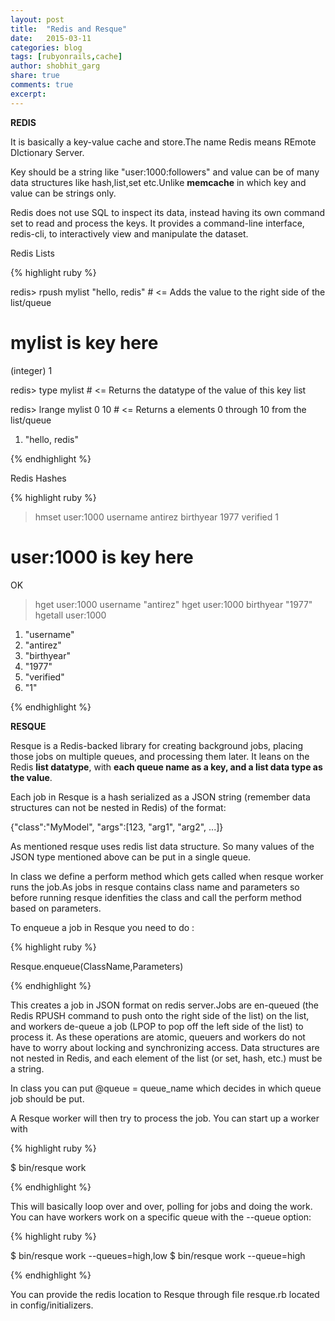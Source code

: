```yaml
---
layout: post
title:  "Redis and Resque"
date:   2015-03-11
categories: blog
tags: [rubyonrails,cache]
author: shobhit_garg
share: true
comments: true
excerpt:
---
```



__REDIS__

 It is basically a key-value cache and store.The name Redis means REmote DIctionary Server.


Key should be a string like "user:1000:followers" and value can be of many data structures like hash,list,set etc.Unlike __memcache__ in which key and value can be strings only.

Redis does not use SQL to inspect its data, instead having its own command set to read and process the keys. It provides a command-line interface, redis-cli, to interactively view and manipulate the dataset.

Redis Lists

{% highlight ruby %}

redis> rpush mylist "hello, redis"  # <= Adds the value to the right side of the list/queue
# mylist is key here
(integer) 1

redis> type mylist                  # <= Returns the datatype of the value of this key
list

redis> lrange mylist 0 10           # <= Returns a elements 0 through 10 from the list/queue
1) "hello, redis"

{% endhighlight %}


Redis Hashes


{% highlight ruby %}

> hmset user:1000 username antirez birthyear 1977 verified 1
# user:1000 is key here
OK
> hget user:1000 username
"antirez"
> hget user:1000 birthyear
"1977"
> hgetall user:1000
1) "username"
2) "antirez"
3) "birthyear"
4) "1977"
5) "verified"
6) "1"

{% endhighlight %}


__RESQUE__

Resque is a Redis-backed library for creating background jobs, placing those jobs on multiple queues, and processing them later.
It leans on the Redis __list datatype__, with __each queue name as a key, and a list data type as the value__.

Each job in Resque is a hash serialized as a JSON string (remember data structures can not be nested in Redis) of the format:

{"class":"MyModel", "args":[123, "arg1", "arg2", ...]}

As mentioned resque uses redis list data structure. So many values of the JSON type mentioned above can be put in a single queue.

In class we define a perform method which gets called when resque worker runs the job.As jobs in resque contains class name and parameters so before running resque idenfities the class and call the perform method based on parameters.

To enqueue a job in Resque you need to do :

{% highlight ruby %}

Resque.enqueue(ClassName,Parameters)

{% endhighlight %}

This creates a job in JSON format on redis server.Jobs are en-queued (the Redis RPUSH command to push onto the right side of the list) on the list, and workers de-queue a job (LPOP to pop off the left side of the list) to process it. As these operations are atomic, queuers and workers do not have to worry about locking and synchronizing access. Data structures are not nested in Redis, and each element of the list (or set, hash, etc.) must be a string.

In class you can put @queue = queue_name which decides in which queue job should be put.


A Resque worker will then try to process the job.
You can start up a worker with

{% highlight ruby %}

$ bin/resque work

{% endhighlight %}

This will basically loop over and over, polling for jobs and doing the work. You can have workers work on a specific queue with the --queue option:

{% highlight ruby %}

$ bin/resque work --queues=high,low
$ bin/resque work --queue=high

{% endhighlight %}

You can provide the redis location to Resque through file resque.rb located in config/initializers.







